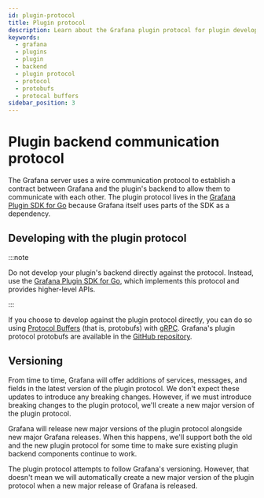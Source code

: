 ```yaml
---
id: plugin-protocol
title: Plugin protocol
description: Learn about the Grafana plugin protocol for plugin development.
keywords:
  - grafana
  - plugins
  - plugin
  - backend
  - plugin protocol
  - protocol
  - protobufs
  - protocal buffers
sidebar_position: 3
---
```


# Plugin backend communication protocol

The Grafana server uses a wire communication protocol to establish a contract between Grafana and the plugin's backend to allow them to communicate with each other. The plugin protocol lives in the [Grafana Plugin SDK for Go](grafana-plugin-sdk-for-go.md) because Grafana itself uses parts of the SDK as a dependency.

## Developing with the plugin protocol

:::note

Do not develop your plugin's backend directly against the protocol. Instead, use the [Grafana Plugin SDK for Go](grafana-plugin-sdk-for-go), which implements this protocol and provides higher-level APIs.

:::

If you choose to develop against the plugin protocol directly, you can do so using [Protocol Buffers](https://developers.google.com/protocol-buffers) (that is, protobufs) with [gRPC](https://grpc.io/). Grafana's plugin protocol protobufs are available in the [GitHub repository](https://github.com/grafana/grafana-plugin-sdk-go/blob/master/proto/backend.proto).

## Versioning

From time to time, Grafana will offer additions of services, messages, and fields in the latest version of the plugin protocol. We don't expect these updates to introduce any breaking changes. However, if we must introduce breaking changes to the plugin protocol, we'll create a new major version of the plugin protocol.

Grafana will release new major versions of the plugin protocol alongside new major Grafana releases. When this happens, we'll support both the old and the new plugin protocol for some time to make sure existing plugin backend components continue to work.

The plugin protocol attempts to follow Grafana's versioning. However, that doesn't mean we will automatically create a new major version of the plugin protocol when a new major release of Grafana is released.

